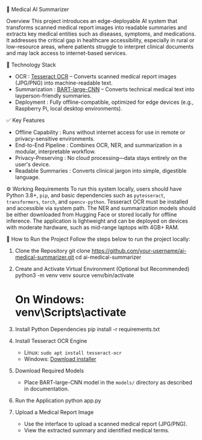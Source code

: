 🧠 Medical AI Summarizer

Overview
This project introduces an edge-deployable AI system that transforms scanned medical report images into readable summaries and extracts key medical entities such as diseases, symptoms, and medications. 
It addresses the critical gap in healthcare accessibility, especially in rural or low-resource areas, where patients struggle to interpret clinical documents and may lack access to internet-based services.

🔧 Technology Stack
- OCR : [Tesseract OCR](https://github.com/tesseract-ocr/tesseract) – Converts scanned medical report images (JPG/PNG) into machine-readable text.
- Summarization : [BART-large-CNN](https://huggingface.co/facebook/bart-large-cnn) – Converts technical medical text into layperson-friendly summaries.
- Deployment : Fully offline-compatible, optimized for edge devices (e.g., Raspberry Pi, local desktop environments).

✅ Key Features
- Offline Capability : Runs without internet access for use in remote or privacy-sensitive environments.
- End-to-End Pipeline : Combines OCR, NER, and summarization in a modular, interpretable workflow.
- Privacy-Preserving : No cloud processing—data stays entirely on the user's device.
- Readable Summaries : Converts clinical jargon into simple, digestible language.

⚙️ Working Requirements
To run this system locally, users should have Python 3.8+, `pip`, and basic dependencies such as `pytesseract`, `transformers`, `torch`, and `opencv-python`. 
Tesseract OCR must be installed and accessible via system path. The NER and summarization models should be either downloaded from Hugging Face or stored locally for offline inference. 
The application is lightweight and can be deployed on devices with moderate hardware, such as mid-range laptops with 4GB+ RAM.

🚀 How to Run the Project
Follow the steps below to run the project locally:

1. Clone the Repository
   git clone https://github.com/your-username/ai-medical-summarizer.git
   cd ai-medical-summarizer
   
2. Create and Activate Virtual Environment (Optional but Recommended)
   python3 -m venv venv
   source venv/bin/activate

   # On Windows: venv\Scripts\activate

3. Install Python Dependencies
   pip install -r requirements.txt

4. Install Tesseract OCR Engine
   - Linux: `sudo apt install tesseract-ocr`
   - Windows: [Download installer](https://github.com/tesseract-ocr/tesseract/wiki)

5. Download Required Models
   - Place BART-large-CNN model in the `models/` directory as described in documentation.

6. Run the Application
   python app.py

7. Upload a Medical Report Image
   - Use the interface to upload a scanned medical report (JPG/PNG).
   - View the extracted summary and identified medical terms.
